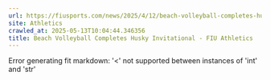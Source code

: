 ```yaml
---
url: https://fiusports.com/news/2025/4/12/beach-volleyball-completes-husky-invitational.aspx
site: Athletics
crawled_at: 2025-05-13T10:04:44.346356
title: Beach Volleyball Completes Husky Invitational - FIU Athletics
---
```


Error generating fit markdown: '<' not supported between instances of 'int' and 'str'